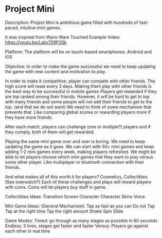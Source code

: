 # Project Mini

Description:
  Project Mini is ambitious game filled with hundreds of fast-paced, intuitive mini games.

  It was inspired from Wario Ware Touched
  Example Video: https://youtu.be/Labv709P3Sk

Platform:
  The platform will be on touch-based smartphones. 
  Android and IOS

Objective:
  In order to make the game successful we need to keep updating the game with new content and motivation to play.

  In order to make it competitive, player can compete with other friends.
  The high score will reset every 3 days.
  Making them play with other friends is the best way to be successful in mobile games
  Players get rewarded if they are top ranked among their friends.
  However, it will be hard to get to top with many friends and some people will not add their friends to get to the top. (and that we do not want)
  We need to think of some mechanism that prevents that. Like comparing global scores or rewarding players more if they have more friends.

  After each match, players can challenge (one or multiple?) players and if they comply, both of them will get rewarded.

  Playing the same mini game over and over is boring. We need to keep updating the game as it goes. We can start with 30+ mini games and keep adding 1-2 mini games every week, making players refreshed. 
  We might be able to let players choose which mini games that they want to play versus some other player. Like multiplayer or bluetooth connection with their friends.

  And what makes all of this worth it for players? Cosmetics, Collectibles. (See overwatch?)
  Each of these challenges and plays will reward players with coins.
  Coins will let players buy stuff in game.

Collectibles Ideas:
  Transition Screen
  Character 
  Character Skins
  Voice

Mini Game Ideas:
  (General Mechanism): 
    Tap as fast as you can
    Do not Tap
    Tap at the right time
    Tap the right amount
    Shake
    Spin
    Slide

Game Modes:
  Timed: go through as many stages as possible in 60 seconds
  Endless: 3 lives, stages get faster and faster
  Versus: Players go against each other in real time
